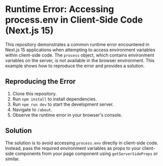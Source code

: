 # Runtime Error: Accessing process.env in Client-Side Code (Next.js 15)

This repository demonstrates a common runtime error encountered in Next.js 15 applications when attempting to access environment variables within client-side code.  The `process` object, which contains environment variables on the server, is not available in the browser environment.  This example shows how to reproduce the error and provides a solution.

## Reproducing the Error

1. Clone this repository.
2. Run `npm install` to install dependencies.
3. Run `npm run dev` to start the development server.
4. Navigate to `/about`.
5. Observe the runtime error in your browser's console.

## Solution

The solution is to avoid accessing `process.env` directly in client-side code.  Instead, pass the required environment variables as props to your client-side components from your page component using `getServerSideProps` or similar.